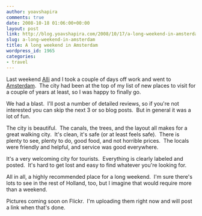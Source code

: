 ```yaml
---
author: yoavshapira
comments: true
date: 2008-10-18 01:06:00+00:00
layout: post
link: http://blog.yoavshapira.com/2008/10/17/a-long-weekend-in-amsterdam/
slug: a-long-weekend-in-amsterdam
title: A long weekend in Amsterdam
wordpress_id: 1965
categories:
- travel
---
```


Last weekend [Alli](http://allisonshapira.com) and I took a couple of days off work and went to [Amsterdam](http://en.wikipedia.org/wiki/Amsterdam).  The city had been at the top of my list of new places to visit for a couple of years at least, so I was happy to finally go.

  


We had a blast.  I'll post a number of detailed reviews, so if you're not interested you can skip the next 3 or so blog posts.  But in general it was a lot of fun.

  


The city is beautiful.  The canals, the trees, and the layout all makes for a great walking city.  It's clean, it's safe (or at least feels safe).  There is plenty to see, plenty to do, good food, and not horrible prices.  The locals were friendly and helpful, and service was good everywhere.

  


It's a very welcoming city for tourists.  Everything is clearly labeled and posted.  It's hard to get lost and easy to find whatever you're looking for.

  


All in all, a highly recommended place for a long weekend.  I'm sure there's lots to see in the rest of Holland, too, but I imagine that would require more than a weekend.

  


Pictures coming soon on Flickr.  I'm uploading them right now and will post a link when that's done.
